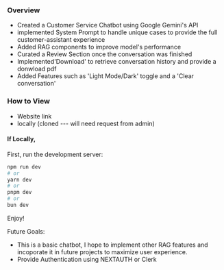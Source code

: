 ### Overview
-  Created a Customer Service Chatbot using Google Gemini's API
-  implemented System Prompt to handle unique cases to provide the full customer-assistant experience
-  Added RAG components to improve model's performance
-  Curated a Review Section once the conversation was finished
-  Implemented'Download' to retrieve conversation history and provide a donwload pdf
-  Added Features such as 'Light Mode/Dark' toggle and a 'Clear conversation' 
  

### How to View
- Website link
- locally (cloned --- will need request from admin)

#### If Locally,
First, run the development server:

```bash
npm run dev
# or
yarn dev
# or
pnpm dev
# or
bun dev
```
Enjoy!


Future Goals:
- This is a basic chatbot, I hope to implement other RAG features and incoporate it in future projects to maximize user experience.
- Provide Authentication using NEXTAUTH or Clerk

